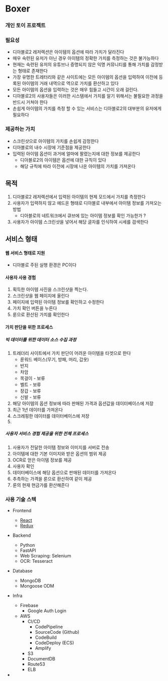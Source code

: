 # Boxer

### 개인 토이 프로젝트

### 필요성
- 디아블로2 레저렉션은 아이템의 옵션에 따라 가치가 달라진다
- 매우 숙련된 유저가 아닌 경우 아이템의 정확한 가치를 측정하는 것은 불가능하다
- 현재는 숙련된 유저의 유튜브나 증명되지 않은 익명 커뮤니티를 통해 가치를 감정받는 형태로 존재한다
- 가장 유명한 트레터리와 같은 사이트에는 모든 아이템의 옵션을 입력하여 이전에 등록된 아이템의 거래 내역으로 역으로 가치를 환산하고 있다
- 모든 아이템의 옵션을 입력하는 것은 매우 힘들고 시간이 오래 걸린다.
- 디아블로2의 사용자들은 이러한 시스템에서 가치를 알기 위해서는 불필요한 과정을 반드시 거쳐야 한다
- 손쉽게 아이템의 가치를 측정 할 수 있는 서비스는 디아블로2의 대부분의 유저에게 필요하다


### 제공하는 가치
- 스크린샷으로 아이템의 가치를 손쉽게 감정한다
- 디아블로의 내수 시장에 기준점을 제공한다
- 입력된 아이템 옵션이 과거에 얼마에 팔렸는지에 대한 정보를 제공한다
    - 디아블로2의 아이템은 옵션에 대한 규칙이 있다
    - 해당 규칙에 따라 이전에 시장에 나온 아이템의 가치를 가져온다


## 목적
1. 디아블로2 레저렉션에서 입력된 아이템의 현제 모드에서 가치를 측정한다
2. 사용자가 입력하지 않고 에드온 형태로 디아블로 내부에서 아이템 정보를 가져오는 방법
    - 디아블로의 네트워크에서 큐브에 있는 아이템 정보를 확인 가능한가 ?
3. 사용자가 아이템 스크린샷을 넣어서 해당 글자를 인식하여 시세를 검색한다


## 서비스 형태
#### 웹 서비스 형태로 지원
- 디아블로 주된 실행 환경은 PC이다


#### 사용자 사용 경험
1. 획득한 아이템 사진을 스크린샷을 찍는다.
2. 스크린샷을 웹 페이지에 올린다
3. 페이지에 입력된 아이템 정보를 확인하고 수정한다
4. 가치 확인 버튼을 누른다
5. 룬으로 환산된 가치를 확인한다

#### 가치 판단을 위한 프로세스
##### 빅 데이터를 위한 데이터 소스 수집 과정
1. 트레더리 사이트에서 가치 판단이 어려운 아이템을 타겟으로 한다 
   - 룬워드 베이스(무기, 방패, 머리, 갑옷)
   - 반지
   - 차암
   - 목걸이 - 보류 
   - 벨트 - 보류
   - 장갑 - 보류
   - 신발 - 보류
2. 해당 아이템의 옵션 정보에 따라 판매된 가격과 옵션값을 데이터베이스에 저장
3. 최근 1년 데이터를 가져온다
4. 스크레핑한 데이터를 데이터베이스에 저장
5. 

##### 사용자 서비스 경험 제공을 위한 전체 프로세스 
1. 사용자가 전달한 아이템 정보와 이미지를 서버로 전송
2. 아이템에 대한 기본 이미지와 받은 옵션의 범위 제공
3. OCR로 얻은 아이템 정보를 제공
4. 사용자 확인
5. 데이터베이스에 해당 옵션으로 판매된 데이터를 가져온다
6. 추측하는 가격을 룬으로 환산하여 같이 제공
7. 룬의 현재 현금가를 환산해준다

### 사용 기술 스텍
- Frontend
    - [React]()
    - [Redux](https://redux.js.org/style-guide/)

- Backend
    - Python
    - FastAPI
    - Web Scraping: Selenium
    - OCR: Tesseract

- Database
    - MongoDB
    - Mongoose ODM

- Infra
    - Firebase
       - Google Auth Login
    - AWS
      - CI/CD
        -  CodePipeline
          -  SourceCode (Github)
          -  CodeBuild
          -  CodeDeploy (ECS)
        - Amplify
      - S3
      - DocumentDB
      - Route53
      - ELB
  
- 